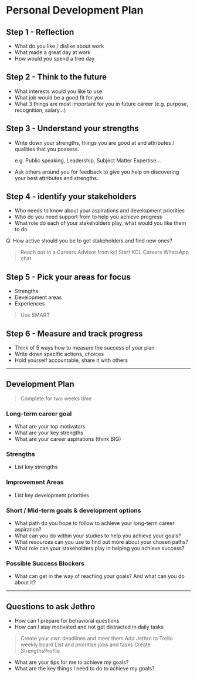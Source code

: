# Personal Development Plan

## Step 1 - Reflection

- What do you like / dislike about work
- What made a great day at work
- How would you spend a free day

## Step 2 - Think to the future

- What interests would you like to use
- What job would be a good fit for you
- What 3 things are most important for you in future career
(e.g. purpose, recognition, salary...)

## Step 3 - Understand your strengths

- Write down your strengths, things you are good at and attributes / qualities that you possess.

  e.g. Public speaking, Leadership, Subject Matter Expertise...

- Ask others around you for feedback to give you help on discovering your best attributes and strengths.

## Step 4 - identify your stakeholders

- Who needs to know about your aspirations and development priorities
- Who do you need support from to help you achieve progress
- What role do each of your stakeholders play, what would you like them to do

Q: How active should you be to get stakeholders and find new ones?

> Reach out to a Careers Advisor from kcl
> Start KCL Careers WhatsApp chat

## Step 5 - Pick your areas for focus

- Strengths
- Development areas
- Experiences

> Use SMART

## Step 6 - Measure and track progress

- Think of 5 ways how to measure the success of your plan
- Write down specific actions, choices
- Hold yourself accountable, share it with others

---

## Development Plan

> Complete for two weeks time

### Long-term career goal

- What are your top motivators
- What are your key strengths
- What are your career aspirations (think BIG)

### Strengths

- List key strengths

### Improvement Areas

- List key development priorities

### Short / Mid-term goals & development options

- What path do you hope to follow to achieve your long-term career aspiration?
- What can you do within your studies to help you achieve your goals?
- What resources can you use to find out more about your chosen paths?
- What role can your stakeholders play in helping you achieve success?

### Possible Success Blockers

- What can get in the way of reaching your goals? And what can you do about it?

---

## Questions to ask Jethro

- How can I prepare for behavioral questions
- How can I stay motivated and not get distracted in daily tasks

> Create your own deadlines and meet them
> Add Jethro to Trello weekly board
> List and prioritise jobs and tasks
> Create StrengthsProfile

- What are your tips for me to achieve my goals?
- What are the key things I need to do to achieve my goals?
